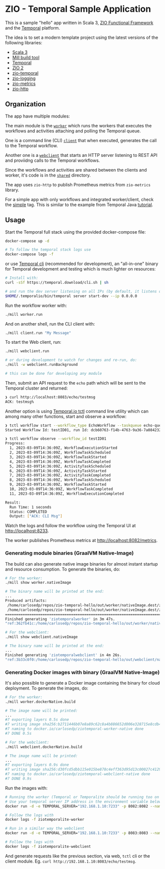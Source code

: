 # ZIO - Temporal Sample Application

This is a sample "hello" app written in Scala 3, [ZIO Functional Framework](https://zio.dev/) and the [Temporal](https://temporal.io/) platform.

The idea is to set a modern template project using the latest versions of the following libraries:

- [Scala 3](https://docs.scala-lang.org/scala3/new-in-scala3.html)
- [Mill build tool](https://com-lihaoyi.github.io/mill/mill/Intro_to_Mill.html)
- [Temporal](https://github.com/temporalio/temporal)
- [ZIO 2](https://github.com/zio/zio)
- [zio-temporal](https://github.com/vitaliihonta/zio-temporal)
- [zio-logging](https://zio.dev/ecosystem/officials/zio-logging/)
- [zio-metrics](https://zio.dev/ecosystem/officials/zio-metrics/)
- [zio-http](https://github.com/zio/zio-http)

## Organization

The app have multiple modules:

The main module is the [`worker`](./worker/src/) which runs the workers that executes the workflows and activities attaching and polling the Temporal queue.

One is a command line (CLI) [`client`](./client/src/) that when executed, generates the call to the Temporal workflow.

Another one is a [`webclient`](./webclient/src/) that starts an HTTP server listening to REST API and proviidng calls to the Temporal workflows.

Since the workflows and activities are shared between the clients and worker, it's code is in the [`shared`](./shared/src/) directory.

The app uses `zio-http` to publish Prometheus metrics from `zio-metrics` library.

For a simple app with only workflows and integrated worker/client, check the [simple](https://github.com/carlosedp/zio-temporal-hello/tree/simple) tag. This is similar to the example from Temporal Java [tutorial](https://learn.temporal.io/getting_started/java/hello_world_in_java).

## Usage

Start the Temporal full stack using the provided docker-compose file:

```sh
docker-compose up -d

# To follow the temporal stack logs use
docker-compose logs -f
```

or use [Temporal cli](https://github.com/temporalio/cli) (recommended for development), an "all-in-one" binary for Temporal development and testing which is much lighter on resources:

```sh
# Install with:
curl -sSf https://temporal.download/cli.sh | sh

# and run the dev server listening on all IPs (by default, it listens on localhost only)
$HOME/.temporalio/bin/temporal server start-dev --ip 0.0.0.0
```

Run the workflow worker with:

```sh
./mill worker.run
```

And on another shell, run the CLI client with:

```sh
./mill client.run "My Message"
```

To start the Web client, run:

```sh
./mill webclient.run

# or during development to watch for changes and re-run, do:
./mill -w webclient.runBackground

# this can be done for developing any module
```

Then, submit an API request to the `echo` path which will be sent to the Temporal cluster and returned:

```sh
❯ curl http://localhost:8083/echo/testmsg
ACK: testmsg%
```

Another option is using [Temporal.io tctl](https://github.com/temporalio/tctl) command line utility which can among many other functions, start and observe a workflow:

```sh
❯ tctl workflow start --workflow_type EchoWorkflow --taskqueue echo-queue --workflow_id testID01 --input '"CLI Msg"'
Started Workflow Id: testID01, run Id: dcb60763-f14b-4763-9a36-7a08423214ad

❯ tctl workflow observe --workflow_id testID01
Progress:
  1, 2023-03-09T14:36:09Z, WorkflowExecutionStarted
  2, 2023-03-09T14:36:09Z, WorkflowTaskScheduled
  3, 2023-03-09T14:36:09Z, WorkflowTaskStarted
  4, 2023-03-09T14:36:09Z, WorkflowTaskCompleted
  5, 2023-03-09T14:36:09Z, ActivityTaskScheduled
  6, 2023-03-09T14:36:09Z, ActivityTaskStarted
  7, 2023-03-09T14:36:09Z, ActivityTaskCompleted
  8, 2023-03-09T14:36:09Z, WorkflowTaskScheduled
  9, 2023-03-09T14:36:09Z, WorkflowTaskStarted
  10, 2023-03-09T14:36:09Z, WorkflowTaskCompleted
  11, 2023-03-09T14:36:09Z, WorkflowExecutionCompleted

Result:
  Run Time: 1 seconds
  Status: COMPLETED
  Output: ["ACK: CLI Msg"]
```

Watch the logs and follow the workflow using the Temporal UI at [http://localhost:8233](http://localhost:8233).

The worker publishes Prometheus metrics at [http://localhost:8082/metrics](http://localhost:8082/metrics).

### Generating module binaries (GraalVM Native-Image)

The build can also generate native image binaries for almost instant startup and resource consumption. To generate the binaries, do:

```sh
# For the worker:
./mill show worker.nativeImage

# The binary name will be printed at the end:
...
Produced artifacts:
 /home/carlosedp/repos/zio-temporal-hello/out/worker/nativeImage.dest/ziotemporalworker (executable)
 /home/carlosedp/repos/zio-temporal-hello/out/worker/nativeImage.dest/ziotemporalworker.build_artifacts.txt (txt)
========================================================================================================================
Finished generating 'ziotemporalworker' in 3m 47s.
"ref:362fb41c:/home/carlosedp/repos/zio-temporal-hello/out/worker/nativeImage.dest/ziotemporalworker"

# For the webclient:
./mill show webclient.nativeImage

# The binary name will be printed at the end:
...
Finished generating 'ziotemporalwebclient' in 4m 26s.
"ref:3b33c0f0:/home/carlosedp/repos/zio-temporal-hello/out/webclient/nativeImage.dest/ziotemporalwebclient"
```

### Generating Docker images with binary (GraalVM Native-Image)

It's also possible to generate a Docker image containing the binary for cloud deployment. To generate the images, do:

```sh
# For the worker:
./mill worker.dockerNative.build

# The image name will be printed:
...
#7 exporting layers 0.5s done
#7 writing image sha256:b2711446b07e8a89c62c8a4b886652d006e328715e8cdb4e3c2ea9e4014dc92d done
#7 naming to docker.io/carlosedp/ziotemporal-worker-native done
#7 DONE 0.5s

# For the webclient:
./mill webclient.dockerNative.build

# The image name will be printed:
...
#7 exporting layers 0.9s done
#7 writing image sha256:d30fcd5dbb115e015be878c4eff363d95d13c00027c41292a386fe7dbba5f037 done
#7 naming to docker.io/carlosedp/ziotemporal-webclient-native done
#7 DONE 0.9s
```

Run the images with:

```sh
# Running the worker (Temporal or Temporalite should be running too on another shell)
# Use your temporal server IP address in the environment variable below
docker run -d -e TEMPORAL_SERVER="192.168.1.10:7233" -p 8082:8082 --name ziotemporalite-worker docker.io/carlosedp/ziotemporal-worker-native

# Follow the logs with
docker logs -f ziotemporalite-worker

# Run in a similar way the webclient
docker run -d -e TEMPORAL_SERVER="192.168.1.10:7233" -p 8083:8083 --name ziotemporalite-webclient docker.io/carlosedp/ziotemporal-webclient-native

# Follow the logs with
docker logs -f ziotemporalite-webclient
```

And generate requests like the previous section, via web, `tctl` cli or the client module. Eg. `curl http://192.168.1.10:8083/echo/testmsg`.
